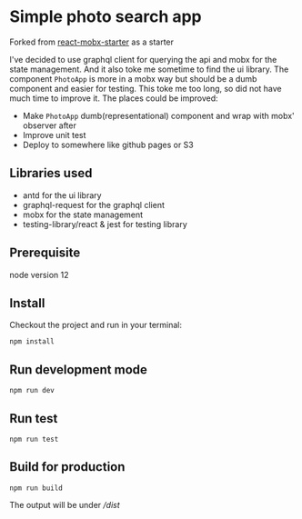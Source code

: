 # Simple photo search app

Forked from [react-mobx-starter](https://github.com/danielbischoff/react-mobx-starter) as a starter

I've decided to use graphql client for querying the api and mobx for the state management. And it also toke me sometime to find the ui library. The component `PhotoApp` is more in a mobx way but should be a dumb component and easier for testing. This toke me too long, so did not have much time to improve it. The places could be improved:
- Make `PhotoApp` dumb(representational) component and wrap with mobx' observer after
- Improve unit test
- Deploy to somewhere like github pages or S3

## Libraries used

- antd for the ui library
- graphql-request for the graphql client
- mobx for the state management
- testing-library/react & jest for testing library

## Prerequisite

node version 12

## Install

Checkout the project and run in your terminal:

```
npm install
```

## Run development mode

```
npm run dev
```

## Run test

```
npm run test
```

## Build for production

```
npm run build
```

The output will be under _/dist_

